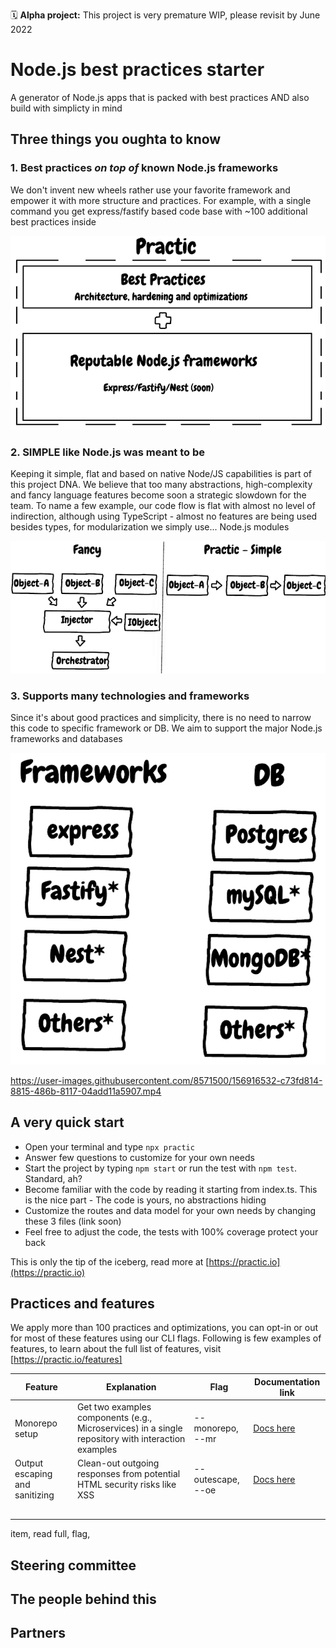 🗓 **Alpha project:** This project is very premature WIP, please revisit by June 2022

# Node.js best practices starter

A generator of Node.js apps that is packed with best practices AND also build with simplicty in mind

## Three things you oughta to know

### 1. Best practices *on top of* known Node.js frameworks

We don't invent new wheels rather use your favorite framework and empower it with more structure and practices. For example, with a single command you get express/fastify based code base with ~100 additional best practices inside

![Built on top of known frameworks](/docs/images/on-top-of-frameworks.png)

### 2. SIMPLE like Node.js was meant to be

Keeping it simple, flat and based on native Node/JS capabilities is part of this project DNA. We believe that too many abstractions, high-complexity and fancy language features become soon a strategic slowdown for the team. To name a few example, our code flow is flat with almost no level of indirection, although using TypeScript - almost no features are being used besides types, for modularization we simply use... Node.js modules


![Built on top of known frameworks](/docs/images/abstractions-vs-simplicity.png)

### 3. Supports many technologies and frameworks

Since it's about good practices and simplicity, there is no need to narrow this code to specific framework or DB. We aim to support the major Node.js frameworks and databases

![Built on top of known frameworks](/docs/images/tech.png)



https://user-images.githubusercontent.com/8571500/156916532-c73fd814-8815-486b-8117-04add11a5907.mp4



## A very quick start

- Open your terminal and type `npx practic`
- Answer few questions to customize for your own needs
- Start the project by typing `npm start` or run the test with `npm test`. Standard, ah?
- Become familiar with the code by reading it starting from index.ts. This is the nice part - The code is yours, no abstractions hiding
- Customize the routes and data model for your own needs by changing these 3 files (link soon)
- Feel free to adjust the code, the tests with 100% coverage protect your back

This is only the tip of the iceberg, read more at [https://practic.io](https://practic.io)


## Practices and features

We apply more than 100 practices and optimizations, you can opt-in or out for most of these features using our CLI flags. Following is few examples of features, to learn about the full list of features, visit [https://practic.io/features]

| Feature                        	| Explanation                                                                                        	| Flag              	| Documentation link 	|
|--------------------------------	|----------------------------------------------------------------------------------------------------	|-------------------	|--------------------	|
|         Monorepo setup         	| Get two examples components (e.g., Microservices) in a single repository with interaction examples 	| --monorepo, --mr  	| [Docs here]()      	|
| Output escaping and sanitizing 	| Clean-out outgoing responses from potential HTML security risks like XSS                           	| --outescape, --oe 	| [Docs here]()      	|
|                                	|                                                                                                    	|                   	|                    	|
|                                	|                                                                                                    	|                   	|                    	|
|                                	|                                                                                                    	|                   	|                    	|
|                                	|                                                                                                    	|                   	|                    	|
|                                	|                                                                                                    	|                   	|                    	|

item, read full, flag, 

## Steering committee

## The people behind this

## Partners



